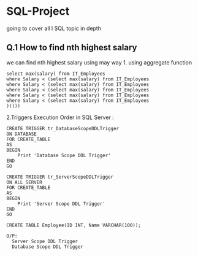 # SQL-Project
going to cover all l SQL topic in depth


<h2>Q.1 How to find nth highest salary</h2> 

<p dir="auto">
we can find nth highest salary using may way 
1. using aggregate function

</p>

```
select max(salary) from IT_Employees 
where Salary < (select max(salary) from IT_Employees
where Salary < (select max(salary) from IT_Employees
where Salary < (select max(salary) from IT_Employees
where Salary < (select max(salary) from IT_Employees
where Salary < (select max(salary) from IT_Employees 
)))))
```

2.Triggers Execution Order in SQL Server :
```
CREATE TRIGGER tr_DatabaseScopeDDLTrigger
ON DATABASE
FOR CREATE_TABLE
AS
BEGIN
    Print 'Database Scope DDL Trigger'
END
GO

CREATE TRIGGER tr_ServerScopeDDLTrigger
ON ALL SERVER
FOR CREATE_TABLE
AS
BEGIN
    Print 'Server Scope DDL Trigger'
END
GO

CREATE TABLE Employee(ID INT, Name VARCHAR(100));

O/P:
  Server Scope DDL Trigger
  Database Scope DDL Trigger
```
